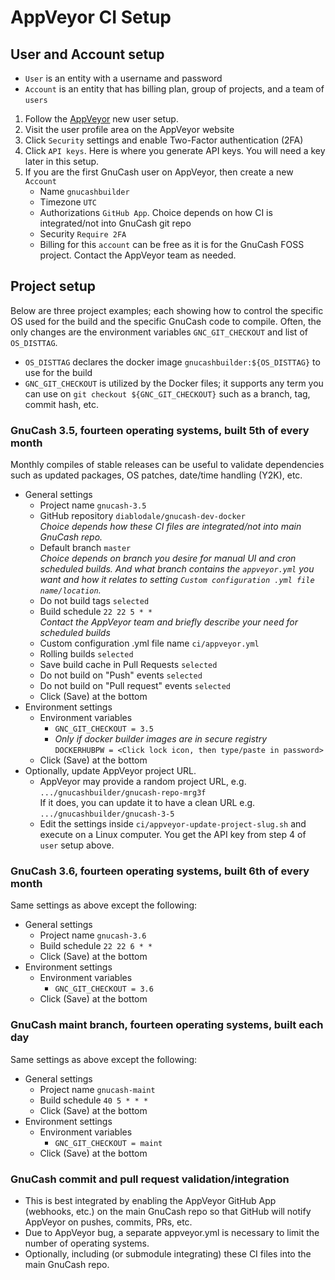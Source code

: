 # AppVeyor CI Setup

## User and Account setup

* `User` is an entity with a username and password
* `Account` is an entity that has billing plan, group of projects, and a team of `users`

1. Follow the [AppVeyor](https://www.appveyor.com/) new user setup.
2. Visit the user profile area on the AppVeyor website
3. Click `Security` settings and enable Two-Factor authentication (2FA)
4. Click `API keys`. Here is where you generate API keys. You will need a key later in this setup.
5. If you are the first GnuCash user on AppVeyor, then create a new `Account`
   * Name `gnucashbuilder`
   * Timezone `UTC`
   * Authorizations `GitHub App`. Choice depends on how CI is integrated/not into GnuCash git repo
   * Security `Require 2FA`
   * Billing for this `account` can be free as it is for the GnuCash FOSS project. Contact the AppVeyor team as needed.

## Project setup

Below are three project examples; each showing how to control the specific OS used for the build
and the specific GnuCash code to compile. Often, the only changes are the environment
variables `GNC_GIT_CHECKOUT` and list of `OS_DISTTAG`.

* `OS_DISTTAG` declares the docker image `gnucashbuilder:${OS_DISTTAG}` to use for the build
* `GNC_GIT_CHECKOUT` is utilized by the Docker files; it  supports any
  term you can use on `git checkout ${GNC_GIT_CHECKOUT}` such as a branch, tag, commit hash, etc.

### GnuCash 3.5, fourteen operating systems, built 5th of every month

Monthly compiles of stable releases can be useful to validate dependencies
such as updated packages, OS patches, date/time handling (Y2K), etc.

* General settings
  * Project name `gnucash-3.5`
  * GitHub repository `diablodale/gnucash-dev-docker`  
    *Choice depends how these CI files are integrated/not into main GnuCash repo.*
  * Default branch `master`  
    *Choice depends on branch you desire for manual UI and cron scheduled builds. And what branch contains the `appveyor.yml` you want and how it relates to setting `Custom configuration .yml file name/location`.*
  * Do not build tags `selected`
  * Build schedule `22 22 5 * *`  
    *Contact the AppVeyor team and briefly describe your need for scheduled builds*
  * Custom configuration .yml file name `ci/appveyor.yml`
  * Rolling builds `selected`
  * Save build cache in Pull Requests `selected`
  * Do not build on "Push" events `selected`
  * Do not build on "Pull request" events `selected`
  * Click (Save) at the bottom
* Environment settings
  * Environment variables  
    * `GNC_GIT_CHECKOUT = 3.5`  
    * *Only if docker builder images are in secure registry*  
      `DOCKERHUBPW = <Click lock icon, then type/paste in password>`
  * Click (Save) at the bottom
* Optionally, update AppVeyor project URL.
  * AppVeyor may provide a random project URL, e.g.  
    `.../gnucashbuilder/gnucash-repo-mrg3f`  
    If it does, you can update it to have a clean URL e.g.  
    `.../gnucashbuilder/gnucash-3-5`
  * Edit the settings inside `ci/appveyor-update-project-slug.sh` and execute on
    a Linux computer. You get the API key from step 4 of `user` setup above.

### GnuCash 3.6, fourteen operating systems, built 6th of every month

Same settings as above except the following:

* General settings
  * Project name `gnucash-3.6`
  * Build schedule `22 22 6 * *`
  * Click (Save) at the bottom
* Environment settings
  * Environment variables  
    * `GNC_GIT_CHECKOUT = 3.6`  
  * Click (Save) at the bottom

### GnuCash maint branch, fourteen operating systems, built each day

Same settings as above except the following:

* General settings
  * Project name `gnucash-maint`
  * Build schedule `40 5 * * *`  
  * Click (Save) at the bottom
* Environment settings
  * Environment variables  
    * `GNC_GIT_CHECKOUT = maint`  
  * Click (Save) at the bottom

### GnuCash commit and pull request validation/integration

* This is best integrated by enabling the AppVeyor GitHub App (webhooks, etc.)
  on the main GnuCash repo so that GitHub will notify AppVeyor on pushes, commits, PRs, etc.
* Due to AppVeyor bug, a separate appveyor.yml is necessary to limit the number of operating systems.
* Optionally, including (or submodule integrating) these CI files into the main GnuCash repo.
